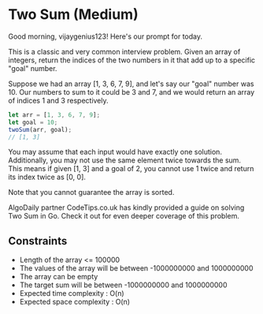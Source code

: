 # Two Sum (Medium)
Good morning, vijaygenius123! Here's our prompt for today.

This is a classic and very common interview problem. Given an array of integers, return the indices of the two numbers in it that add up to a specific "goal" number.

Suppose we had an array [1, 3, 6, 7, 9], and let's say our "goal" number was 10. Our numbers to sum to it could be 3 and 7, and we would return an array of indices 1 and 3 respectively.

```javascript
let arr = [1, 3, 6, 7, 9];
let goal = 10;
twoSum(arr, goal);
// [1, 3]
```
You may assume that each input would have exactly one solution. Additionally, you may not use the same element twice towards the sum. This means if given [1, 3] and a goal of 2, you cannot use 1 twice and return its index twice as [0, 0].

Note that you cannot guarantee the array is sorted.

AlgoDaily partner CodeTips.co.uk has kindly provided a guide on solving Two Sum in Go. Check it out for even deeper coverage of this problem.

## Constraints
- Length of the array <= 100000
- The values of the array will be between -1000000000 and 1000000000
- The array can be empty
- The target sum will be between -1000000000 and 1000000000
- Expected time complexity : O(n)
- Expected space complexity : O(n)
